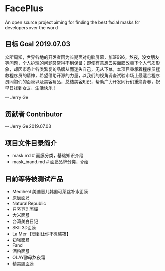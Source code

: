 # FacePlus
An open source project aiming for finding the best facial masks for developers over the world

## 目标 Goal 2019.07.03
众所周知，世界各地的开发者因为长期面对电脑屏幕，加班996，熬夜，没女朋友等问题，个人护理的问题常常得不到保证；即使有意想去买面膜改善下个人气质形象，却因市场上各类繁复的品牌从而迷失自己，无从下单。本项目秉承着程序员拯救程序员的精神，希望借助开源的力量，以我们的视角调查试验市场上最适合程序员同胞们的面膜以及美容用品，总结美容知识，帮助广大开发同行们重焕青春，祝早日找到女友，生活快乐！

-- Jerry Ge 

## 贡献者 Contributor
-- Jerry Ge 2019.07.03

## 项目文件目录简介
- mask.md # 面膜分类，基础知识介绍
- mask_brand.md # 面膜品牌分类，介绍

## 目前等待被测试产品
- Mediheal 美迪惠儿韩国可莱丝补水面膜
- 原辰面膜
- Natural Republic
- 日系豆乳面膜
- 大米面膜
- 台湾美白日记
- SKII 3D面膜
- La Mer 【贵到让你不想熬夜】
- 初曦面膜
- Fancl
- 酒粕面膜
- OLAY酵母熬夜霜
- 精美肌面膜


